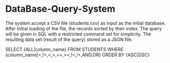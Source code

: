 # DataBase-Query-System
The system accept a CSV file (students.csv) as input as the initial database. After initial loading of the file, the records sorted by their index. The query will be given in SQL with a restricted command set for simplicity. The resulting data set (result of the query) stored as a JSON file.

SELECT {ALL|column_name} FROM STUDENTS WHERE {column_name|=,!=,<,>,<=,>=,!<,!>,AND,OR} ORDER BY {ASC|DSC}
